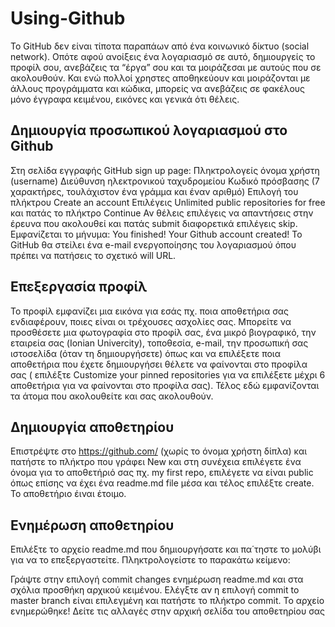 # Using-Github

Το GitHub δεν είναι τίποτα παραπάων από ένα κοινωνικό δίκτυο (social network). Οπότε αφού ανοίξεις ένα λογαριασμό σε αυτό, δημιουργείς το προφίλ σου, ανεβάζεις τα “έργα” σου και τα μοιράζεσαι με αυτούς που σε ακολουθούν. Και ενώ πολλοί χρηστες αποθηκεύουν και μοιράζονται με άλλους προγράμματα και κώδικα, μπορείς να ανεβάζεις σε φακέλους μόνο έγγραφα κειμένου, εικόνες και γενικά ότι θέλεις. 

## Δημιουργία προσωπικού λογαριασμού στο Github

Στη σελίδα εγγραφής GitHub sign up page:
Πληκτρολογείς όνομα χρήστη (username)
Διεύθυνση ηλεκτρονικού ταχυδρομείου
Κωδικό πρόσβασης (7 χαρακτήρες, τουλάχιστον ένα γράμμα και έναν αριθμό)
Επιλογή του πλήκτρου Create an account
Επιλέγεις Unlimited public repositories for free και πατάς το πλήκτρο Continue
Αν θέλεις επιλέγεις να απαντήσεις στην έρευνα που ακολουθεί και πατάς submit διαφορετικά επιλέγεις skip.
Εμφανίζεται το μήνυμα: You finished! Your Github account created!
Το GitHub θα στείλει ένα e-mail ενεργοποίησης του λογαριασμού όπου πρέπει να πατήσεις το σχετικό will URL.

## Επεξεργασία προφίλ

Το προφίλ εμφανίζει μια εικόνα για εσάς πχ. ποια αποθετήρια σας ενδιαφέρουν, ποιες είναι οι τρέχουσες ασχολίες σας.
Μπορείτε να προσθέσετε μια φωτογραφία στο προφίλ σας, ένα μικρό βιογραφικό, την εταιρεία σας (Ionian Univercity), τοποθεσία, e-mail, την προσωπική σας ιστοσελίδα (όταν τη δημιουργήσετε) όπως και να επιλέξετε ποια αποθετήρια που έχετε δημιουργήσει θέλετε να φαίνονται στο προφίλα σας ( επιλέξτε Customize your pinned repositories για να επιλέξετε μέχρι 6 αποθετήρια για να φαίνονται στο προφίλα σας). Τέλος εδώ εμφανίζονται τα άτομα που ακολουθείτε και σας ακολουθούν.

## Δημιουργία αποθετηρίου
Επιστρέψτε στο https://github.com/ (χωρίς το όνομα χρήστη δίπλα) και πατήστε το πλήκτρο που γράφει New και στη συνέχεια επιλέγετε ένα όνομα για το αποθετήριό σας πχ. my first repo, επιλέγετε να είναι public όπως επίσης να έχει ένα readme.md file μέσα και τέλος επιλέξτε create. Το αποθετήριο έιναι έτοιμο.

## Ενημέρωση αποθετηρίου
Επιλέξτε το αρχείο readme.md που δημιουργήσατε και πα΄τηστε το μολύβι για να το επεξεργαστείτε.
Πληκτρολογείστε το παρακάτω κείμενο:


Γράψτε στην επιλογή commit changes ενημέρωση readme.md και στα σχόλια προσθήκη αρχικού κειμένου. Ελέγξτε αν η επιλογή commit to master branch είναι επιλεγμένη και πατήστε το πλήκτρο commit. Το αρχείο ενημερώθηκε! Δείτε τις αλλαγές στην αρχική σελίδα του αποθετηρίου σας
